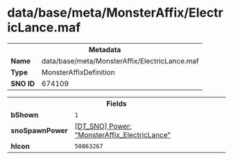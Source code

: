 <h1>data/base/meta/MonsterAffix/ElectricLance.maf</h1><table><tr><th colspan="100%">Metadata</th></tr><tr><td><b>Name</b></td><td>data/base/meta/MonsterAffix/ElectricLance.maf</td></tr><tr><td><b>Type</b></td><td>MonsterAffixDefinition</td></tr><tr><td><b>SNO ID</b></td><td>674109</td></tr></table>

<table><tr><th colspan="100%">Fields</th></tr><tr><td><b>bShown</b></td><td><code>1</code></td></tr><tr><td><b>snoSpawnPower</b></td><td><a href="..\Power\MonsterAffix_ElectricLance.pow.md">[DT_SNO] Power: "MonsterAffix_ElectricLance"</a></td></tr><tr><td><b>hIcon</b></td><td><code>50863267</code></td></tr></table>

